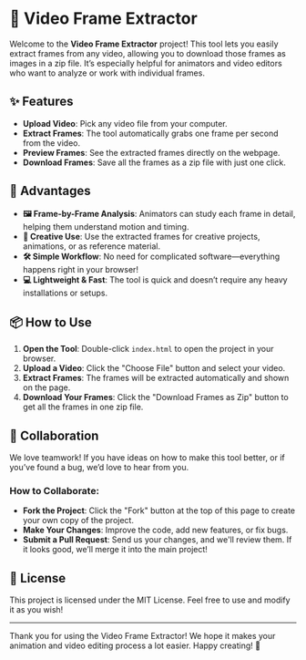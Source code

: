 # 🎥 Video Frame Extractor

Welcome to the **Video Frame Extractor** project! This tool lets you easily extract frames from any video, allowing you to download those frames as images in a zip file. It’s especially helpful for animators and video editors who want to analyze or work with individual frames.

## ✨ Features

- **Upload Video**: Pick any video file from your computer.
- **Extract Frames**: The tool automatically grabs one frame per second from the video.
- **Preview Frames**: See the extracted frames directly on the webpage.
- **Download Frames**: Save all the frames as a zip file with just one click.

## 🚀 Advantages

- **🖼️ Frame-by-Frame Analysis**: Animators can study each frame in detail, helping them understand motion and timing.
- **🎨 Creative Use**: Use the extracted frames for creative projects, animations, or as reference material.
- **🛠️ Simple Workflow**: No need for complicated software—everything happens right in your browser!
- **💻 Lightweight & Fast**: The tool is quick and doesn’t require any heavy installations or setups.

## 📦 How to Use

1. **Open the Tool**: Double-click `index.html` to open the project in your browser.
2. **Upload a Video**: Click the "Choose File" button and select your video.
3. **Extract Frames**: The frames will be extracted automatically and shown on the page.
4. **Download Your Frames**: Click the "Download Frames as Zip" button to get all the frames in one zip file.

## 🤝 Collaboration

We love teamwork! If you have ideas on how to make this tool better, or if you’ve found a bug, we’d love to hear from you.

### How to Collaborate:
- **Fork the Project**: Click the "Fork" button at the top of this page to create your own copy of the project.
- **Make Your Changes**: Improve the code, add new features, or fix bugs.
- **Submit a Pull Request**: Send us your changes, and we'll review them. If it looks good, we’ll merge it into the main project!

## 📜 License

This project is licensed under the MIT License. Feel free to use and modify it as you wish!

---

Thank you for using the Video Frame Extractor! We hope it makes your animation and video editing process a lot easier. Happy creating! 🎉
